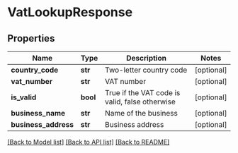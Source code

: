 # VatLookupResponse

## Properties
Name | Type | Description | Notes
------------ | ------------- | ------------- | -------------
**country_code** | **str** | Two-letter country code | [optional] 
**vat_number** | **str** | VAT number | [optional] 
**is_valid** | **bool** | True if the VAT code is valid, false otherwise | [optional] 
**business_name** | **str** | Name of the business | [optional] 
**business_address** | **str** | Business address | [optional] 

[[Back to Model list]](../README.md#documentation-for-models) [[Back to API list]](../README.md#documentation-for-api-endpoints) [[Back to README]](../README.md)


